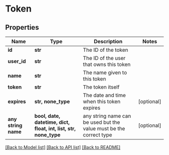# Token


## Properties
Name | Type | Description | Notes
------------ | ------------- | ------------- | -------------
**id** | **str** | The ID of the token | 
**user_id** | **str** | The ID of the user that owns this token | 
**name** | **str** | The name given to this token | 
**token** | **str** | The token itself | 
**expires** | **str, none_type** | The date and time when this token expires | [optional] 
**any string name** | **bool, date, datetime, dict, float, int, list, str, none_type** | any string name can be used but the value must be the correct type | [optional]

[[Back to Model list]](../README.md#documentation-for-models) [[Back to API list]](../README.md#documentation-for-api-endpoints) [[Back to README]](../README.md)


